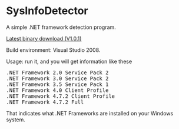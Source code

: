 # SysInfoDetector
A simple .NET framework detection program.

[Latest binary download (V1.0.1)](https://github.com/guogangj/SysInfoDetector/releases/download/1.0.1/SysInfoDetector.exe)

Build environment: Visual Studio 2008.

Usage: run it, and you will get information like these
<pre>
.NET Framework 2.0 Service Pack 2
.NET Framework 3.0 Service Pack 2
.NET Framework 3.5 Service Pack 1
.NET Framework 4.0 Client Profile
.NET Framework 4.7.2 Client Profile
.NET Framework 4.7.2 Full
</pre>
That indicates what .NET Frameworks are installed on your Windows system.
